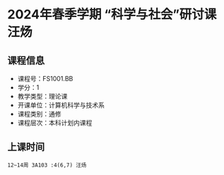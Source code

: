 # 2024年春季学期 “科学与社会”研讨课 汪炀






## 课程信息

- 课程号：FS1001.BB
- 学分：1
- 教学类型：理论课
- 开课单位：计算机科学与技术系
- 课程类别：通修
- 课程层次：本科计划内课程

## 上课时间

```
12~14周 3A103 :4(6,7) 汪炀
```

